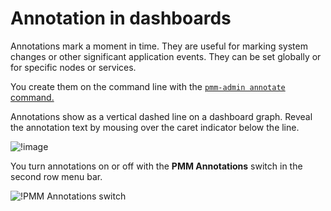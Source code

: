 #  Annotation in dashboards

Annotations mark a moment in time. They are useful for marking system changes or other significant application events. They can be set globally or for specific nodes or services.

You create them on the command line with the [`pmm-admin annotate` command.](../../commands/pmm-admin.md#pmm-admin-annotate)

Annotations show as a vertical dashed line on a dashboard graph. Reveal the annotation text by mousing over the caret indicator below the line.

![!image](../../../_images/pmm-server.mysql-overview.mysql-client-thread-activity.1.png)

You turn annotations on or off with the **PMM Annotations** switch in the second row menu bar.

![!PMM Annotations switch](../../../_images/PMM_Common_Controls_Annotation_Toggle.jpg)
